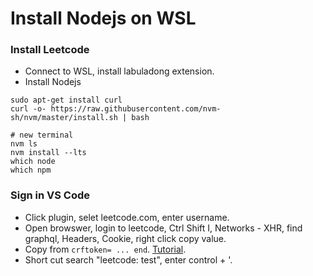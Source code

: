 # Install Nodejs on WSL

### Install Leetcode 
- Connect to WSL, install labuladong extension.
- Install Nodejs
```
sudo apt-get install curl
curl -o- https://raw.githubusercontent.com/nvm-sh/nvm/master/install.sh | bash

# new terminal
nvm ls
nvm install --lts
which node
which npm
```

### Sign in VS Code
- Click plugin, selet leetcode.com, enter username.
- Open browswer, login to leetcode, Ctrl Shift I, Networks - XHR, find graphql, Headers, Cookie, right click copy value.
- Copy from `crftoken= ... end`. [Tutorial](https://betterprogramming.pub/work-on-leetcode-problems-in-vs-code-5fedf1a06ca1).
- Short cut search "leetcode: test", enter control + '.


